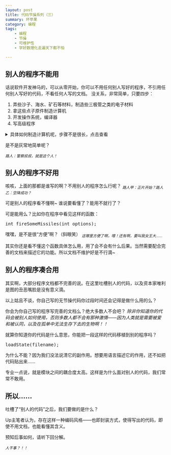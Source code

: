 ```yaml
---
layout: post
title: 代码节操系列（三）
summary: 坏苹果
category: 编程
tags:
    - 编程
    - 节操
    - 可维护性
	- 学好数理化走遍天下都不怕

---
```


## 别人的程序不能用
话说软件开发神马的，可以从零开始，你可以不用任何别人写好的程序，不引用任何别人写好的代码，不看任何人写的文档。
没关系，非常简单，只要四步：

1. 弄些沙子、海水、矿石等材料，制造些三极管之类的电子材料
2. 拿这些点子原件制造计算机
3. 开发操作系统，编译器
4. 写高级程序

<details>
<summary>
具体如何制造计算机呢，步骤不是很长，点击查看
</summary>

1. 电解饱和食盐水溶液，得到NaOH
<figure><table><tr>
<td rowspan="2">2NaCl + 2H<sub>2</sub>0</td>
<td style="border-bottom: double">电解</td>
<td rowspan="2">2NaOH + 2HCl（气体）</td></tr>
<tr><td>&nbsp;</td></tr>
</table>
</figure>

2. 电解干燥的熔融NaOH，得到金属Na

3. 从沙滩挖大量沙子，高温煅烧得到SiO<sub>2</sub>

4. 将SiO<sub>2</sub>与Na混合加热，得到Si

5. 捕获一袋空气，用高温铜粉吸收氧气，得到99%的氮气，再通入潮湿的石灰粉，去除其中的二氧化碳。

6. 将氮气与Si高温下化合，得到氮化硅

7. 将取硼单质与Si高温化合，得到硼化硅

8. 将硼化硅和氮化硅的小块放在一起制造三极管

9. 用三极管制成各种门电路

10. 用门电路制作选择器，寄存器，加法器，乘法器等电路。

11. 用这些基本的数字电路制造计算机

</details>

是不是灰常地简单呢？

_<sub>路人：警察叔叔，就是这个人！</sub>_

## 别人的程序不好用
咳咳，上面的那都是谁写的啊？不用别人的程序怎么行呢？ _<sub>路人甲：正片开始？路人乙：空降成功？</sub>_

可是别人的程序看不懂啊~ 谁说要看懂了？能用不就行了？

可是能用么？比如你在程序中看见这样的函数：

<pre class="prettyprint lang-cpp linenums">
int fireSomeMissiles(int options);
</pre>

嘿嘿，是不是很“方便”啊？（斜眼笑） _<sub>这哪里方便了啊，喂！还有啊，要叫我女王大……</sub>_

其实你还是看不懂这个函数具体怎么用，用了会不会有什么后果。当然需要配合完善的文档来描述它的功能。所以文档不维护好是不行滴~

## 别人的程序凑合用
其实啊，大部分程序文档都不完善的说。在这里吐槽别人的代码，以及资本家唯利是图的丑恶嘴脸是没有意义滴。

以上姑且不谈，你自己写的无节操代码你过段时间还会记得是做什么用的么？

你会为你自己写的程序写完善的文档么？绝大多数人不会吧？ _除非你知道你的代码会被别人如何使用，否则多数人都不会有那种激情——因为人类就是需要被爱和被认同，以及在孤单中无法生存下去的生物啊！！_

就算你知道你的代码是什么意思，你能把一段这样的代码移植到别的程序吗？

<pre class="prettyprint lang-js linenums">
loadState(filename);
</pre>

为什么不能？因为我们没法说清它的副作用。想要用语言描述它的作用，还不如把代码贴出来……

专业一点说，就是模块之间的耦合度太高。这样是为什么面对别人的代码，我们常常不敢用。

## 所以……
吐槽了“别人的代码”之后，我们要做的是什么？

<span style="font-decoration: through-line">Up主</span>笔者认为，存在这样一种编码风格——也即封装方式，使得写出的代码，即使不用文档，也能看懂其含义。

预知后事如何，请听下回分解。

_<sub>人干事？！！</sub>_